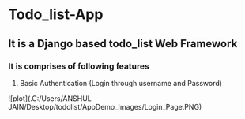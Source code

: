 # Todo_list-App

## It is a Django based todo_list Web Framework

### It is comprises of following features

1. Basic Authentication (Login through username and Password)

![plot](.C:/Users/ANSHUL JAIN/Desktop/todolist/AppDemo_Images/Login_Page.PNG)
